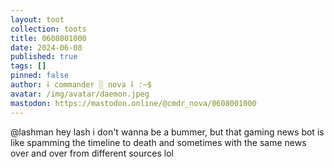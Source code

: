 ```yaml
---
layout: toot
collection: toots
title: 0608001000
date: 2024-06-08
published: true
tags: []
pinned: false
author: ⸸ commander ░ nova ⸸ :~$
avatar: /img/avatar/daemon.jpeg
mastodon: https://mastodon.online/@cmdr_nova/0608001000
---
```


@lashman hey lash i don't wanna be a bummer, but that gaming news bot is like spamming the timeline to death and sometimes with the same news over and over from different sources lol
